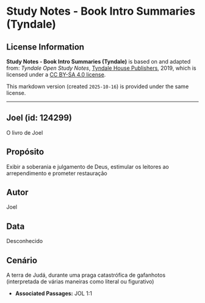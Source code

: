 # Study Notes - Book Intro Summaries (Tyndale)

## License Information

**Study Notes - Book Intro Summaries (Tyndale)** is based on and adapted from: _Tyndale Open Study Notes_, [Tyndale House Publishers](https://tyndaleopenresources.com/), 2019, which is licensed under a [CC BY-SA 4.0 license](https://creativecommons.org/licenses/by-sa/4.0/legalcode.en).

This markdown version (created `2025-10-16`) is provided under the same license.



--------------------------------

## Joel (id: 124299)

O livro de Joel

Propósito
---------

Exibir a soberania e julgamento de Deus, estimular os leitores ao arrependimento e prometer restauração

Autor
-----

Joel

Data
----

Desconhecido

Cenário
-------

A terra de Judá, durante uma praga catastrófica de gafanhotos (interpretada de várias maneiras como literal ou figurativo)

* **Associated Passages:** JOL 1:1

